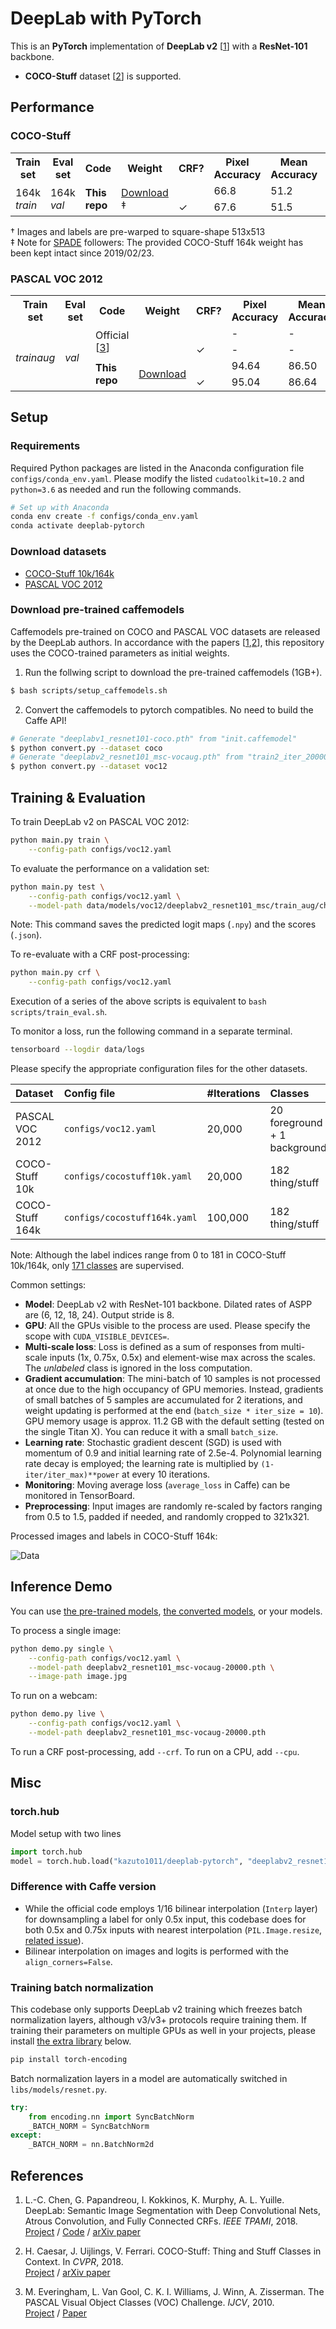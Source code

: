 # DeepLab with PyTorch

This is an **PyTorch** implementation of **DeepLab v2** [[1](##references)] with a **ResNet-101** backbone. 
* **COCO-Stuff** dataset [[2](##references)] is supported.

## Performance

### COCO-Stuff

<table>
    <tr>
        <th>Train set</th>
        <th>Eval set</th>
        <th>Code</th>
        <th>Weight</th>
        <th>CRF?</th>
        <th>Pixel<br>Accuracy</th>
        <th>Mean<br>Accuracy</th>
        <th>Mean IoU</th>
        <th>FreqW IoU</th>
    </tr>
        <td rowspan="2">
            164k <i>train</i>
        </td>
        <td rowspan="2">164k <i>val</i></td>
        <td rowspan="2"><strong>This repo</strong></td>
        <td rowspan="2"><a href="https://github.com/kazuto1011/deeplab-pytorch/releases/download/v1.0/deeplabv2_resnet101_msc-cocostuff164k-100000.pth">Download</a> &Dagger;</td>
        <td></td>
        <td>66.8</td>
        <td>51.2</td>
        <td>39.1</td>
        <td>51.5</td>
    </tr>
    <tr>
        <td>&#10003;</td>
        <td>67.6</td>
        <td>51.5</td>
        <td>39.7</td>
        <td>52.3</td>
    </tr>
</table>

&dagger; Images and labels are pre-warped to square-shape 513x513<br>
&Dagger; Note for [SPADE](https://nvlabs.github.io/SPADE/) followers: The provided COCO-Stuff 164k weight has been kept intact since 2019/02/23.

### PASCAL VOC 2012

<table>
    <tr>
        <th>Train set</th>
        <th>Eval set</th>
        <th>Code</th>
        <th>Weight</th>
        <th>CRF?</th>
        <th>Pixel<br>Accuracy</th>
        <th>Mean<br>Accuracy</th>
        <th>Mean IoU</th>
        <th>FreqW IoU</th>
    </tr>
    <tr>
        <td rowspan="4">
            <i>trainaug</i>
        </td>
        <td rowspan="4"><i>val</i></td>
        <td rowspan="2">Official [<a href="#references">3</a>]</td>
        <td rowspan="2"></td>
        <td></td>
        <td>-</td>
        <td>-</td>
        <td><strong>76.35</strong></td>
        <td>-</td>
    </tr>
    <tr>
        <td>&#10003;</td>
        <td>-</td>
        <td>-</td>
        <td><strong>77.69</strong></td>
        <td>-</td>
    </tr>
    <tr>
        <td rowspan="2"><strong>This repo</strong></td>
        <td rowspan="2"><a href="https://github.com/kazuto1011/deeplab-pytorch/releases/download/v1.0/deeplabv2_resnet101_msc-vocaug-20000.pth">Download</a></td>
        <td></td>
        <td>94.64</td>
        <td>86.50</td>
        <td><strong>76.65</td>
        <td>90.41</td>
    </tr>
    <tr>
        <td>&#10003;</td>
        <td>95.04</td>
        <td>86.64</td>
        <td><strong>77.93</strong></td>
        <td>91.06</td>
    </tr>
</table>

## Setup

### Requirements

Required Python packages are listed in the Anaconda configuration file `configs/conda_env.yaml`.
Please modify the listed `cudatoolkit=10.2` and `python=3.6` as needed and run the following commands.

```sh
# Set up with Anaconda
conda env create -f configs/conda_env.yaml
conda activate deeplab-pytorch
```

### Download datasets

* [COCO-Stuff 10k/164k](data/datasets/cocostuff/README.md)
* [PASCAL VOC 2012](data/datasets/voc12/README.md)

### Download pre-trained caffemodels

Caffemodels pre-trained on COCO and PASCAL VOC datasets are released by the DeepLab authors.
In accordance with the papers [[1](##references),[2](##references)], this repository uses the COCO-trained parameters as initial weights.

1. Run the follwing script to download the pre-trained caffemodels (1GB+).

```sh
$ bash scripts/setup_caffemodels.sh
```

2. Convert the caffemodels to pytorch compatibles. No need to build the Caffe API!

```sh
# Generate "deeplabv1_resnet101-coco.pth" from "init.caffemodel"
$ python convert.py --dataset coco
# Generate "deeplabv2_resnet101_msc-vocaug.pth" from "train2_iter_20000.caffemodel"
$ python convert.py --dataset voc12
```

## Training & Evaluation

To train DeepLab v2 on PASCAL VOC 2012:

```sh
python main.py train \
    --config-path configs/voc12.yaml
```

To evaluate the performance on a validation set:

```sh
python main.py test \
    --config-path configs/voc12.yaml \
    --model-path data/models/voc12/deeplabv2_resnet101_msc/train_aug/checkpoint_final.pth
```

Note: This command saves the predicted logit maps (`.npy`) and the scores (`.json`).

To re-evaluate with a CRF post-processing:<br>

```sh
python main.py crf \
    --config-path configs/voc12.yaml
```

Execution of a series of the above scripts is equivalent to `bash scripts/train_eval.sh`.

To monitor a loss, run the following command in a separate terminal.

```sh
tensorboard --logdir data/logs
```

Please specify the appropriate configuration files for the other datasets.

| Dataset         | Config file                  | #Iterations | Classes                      |
| :-------------- | :--------------------------- | :---------- | :--------------------------- |
| PASCAL VOC 2012 | `configs/voc12.yaml`         | 20,000      | 20 foreground + 1 background |
| COCO-Stuff 10k  | `configs/cocostuff10k.yaml`  | 20,000      | 182 thing/stuff              |
| COCO-Stuff 164k | `configs/cocostuff164k.yaml` | 100,000     | 182 thing/stuff              |

Note: Although the label indices range from 0 to 181 in COCO-Stuff 10k/164k, only [171 classes](https://github.com/nightrome/cocostuff/blob/master/labels.md) are supervised.

Common settings:

- **Model**: DeepLab v2 with ResNet-101 backbone. Dilated rates of ASPP are (6, 12, 18, 24). Output stride is 8.
- **GPU**: All the GPUs visible to the process are used. Please specify the scope with
```CUDA_VISIBLE_DEVICES=```.
- **Multi-scale loss**: Loss is defined as a sum of responses from multi-scale inputs (1x, 0.75x, 0.5x) and element-wise max across the scales. The *unlabeled* class is ignored in the loss computation.
- **Gradient accumulation**: The mini-batch of 10 samples is not processed at once due to the high occupancy of GPU memories. Instead, gradients of small batches of 5 samples are accumulated for 2 iterations, and weight updating is performed at the end (```batch_size * iter_size = 10```). GPU memory usage is approx. 11.2 GB with the default setting (tested on the single Titan X). You can reduce it with a small ```batch_size```.
- **Learning rate**: Stochastic gradient descent (SGD) is used with momentum of 0.9 and initial learning rate of 2.5e-4. Polynomial learning rate decay is employed; the learning rate is multiplied by ```(1-iter/iter_max)**power``` at every 10 iterations.
- **Monitoring**: Moving average loss (```average_loss``` in Caffe) can be monitored in TensorBoard.
- **Preprocessing**: Input images are randomly re-scaled by factors ranging from 0.5 to 1.5, padded if needed, and randomly cropped to 321x321.

Processed images and labels in COCO-Stuff 164k:

![Data](docs/datasets/cocostuff.png)

## Inference Demo

You can use [the pre-trained models](#performance), [the converted models](#download-pre-trained-caffemodels), or your models.

To process a single image:

```bash
python demo.py single \
    --config-path configs/voc12.yaml \
    --model-path deeplabv2_resnet101_msc-vocaug-20000.pth \
    --image-path image.jpg
```

To run on a webcam:

```bash
python demo.py live \
    --config-path configs/voc12.yaml \
    --model-path deeplabv2_resnet101_msc-vocaug-20000.pth
```

To run a CRF post-processing, add `--crf`. To run on a CPU, add `--cpu`.

## Misc

### torch.hub

Model setup with two lines

```python
import torch.hub
model = torch.hub.load("kazuto1011/deeplab-pytorch", "deeplabv2_resnet101", pretrained='cocostuff164k', n_classes=182)
```

### Difference with Caffe version

* While the official code employs 1/16 bilinear interpolation (```Interp``` layer) for downsampling a label for only 0.5x input, this codebase does for both 0.5x and 0.75x inputs with nearest interpolation (```PIL.Image.resize```, [related issue](https://github.com/kazuto1011/deeplab-pytorch/issues/51)).
* Bilinear interpolation on images and logits is performed with the ```align_corners=False```.

### Training batch normalization


This codebase only supports DeepLab v2 training which freezes batch normalization layers, although
v3/v3+ protocols require training them. If training their parameters on multiple GPUs as well in your projects, please
install [the extra library](https://hangzhang.org/PyTorch-Encoding/) below.

```bash
pip install torch-encoding
```

Batch normalization layers in a model are automatically switched in ```libs/models/resnet.py```.

```python
try:
    from encoding.nn import SyncBatchNorm
    _BATCH_NORM = SyncBatchNorm
except:
    _BATCH_NORM = nn.BatchNorm2d
```

## References

1. L.-C. Chen, G. Papandreou, I. Kokkinos, K. Murphy, A. L. Yuille. DeepLab: Semantic Image
Segmentation with Deep Convolutional Nets, Atrous Convolution, and Fully Connected CRFs. *IEEE TPAMI*,
2018.<br>
[Project](http://liangchiehchen.com/projects/DeepLab.html) /
[Code](https://bitbucket.org/aquariusjay/deeplab-public-ver2) / [arXiv
paper](https://arxiv.org/abs/1606.00915)

2. H. Caesar, J. Uijlings, V. Ferrari. COCO-Stuff: Thing and Stuff Classes in Context. In *CVPR*, 2018.<br>
[Project](https://github.com/nightrome/cocostuff) / [arXiv paper](https://arxiv.org/abs/1612.03716)

1. M. Everingham, L. Van Gool, C. K. I. Williams, J. Winn, A. Zisserman. The PASCAL Visual Object
Classes (VOC) Challenge. *IJCV*, 2010.<br>
[Project](http://host.robots.ox.ac.uk/pascal/VOC) /
[Paper](http://host.robots.ox.ac.uk/pascal/VOC/pubs/everingham10.pdf)
